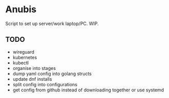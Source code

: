 # Anubis

Script to set up server/work laptop/PC. WIP.

## TODO

- wireguard
- kubernetes
- kubectl
- organise into stages
- dump yaml config into golang structs
- update dnf installs
- split config into configurations
- get config from github instead of downloading together or use systemd
